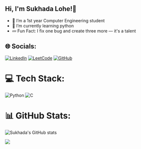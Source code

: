 ## Hi, I'm Sukhada Lohe!👋
- 🌱 I’m a 1st year  Computer Engineering student
- 🔭 I’m currently learning python
- 💤 Fun Fact: I fix one bug and create three more — it's a talent

## 🌐 Socials:
[![LinkedIn](https://img.shields.io/badge/LinkedIn-%230077B5.svg?logo=linkedin&logoColor=white)](https://www.linkedin.com/in/sukhada-lohe/) 
[![LeetCode](https://img.shields.io/badge/LeetCode-000000?style=for-the-badge&logo=LeetCode&logoColor=#d16c06)](https://leetcode.com/u/SukhadaLohe/)
[![GitHub](https://img.shields.io/badge/github%20pages-121013?style=for-the-badge&logo=github&logoColor=white)](https://github.com/SukhadaLohe)

# 💻 Tech Stack:
![Python](https://img.shields.io/badge/python-3670A0?style=for-the-badge&logo=python&logoColor=ffdd54)
![C](https://img.shields.io/badge/c-%2300599C.svg?style=for-the-badge&logo=c&logoColor=white)

# 📊 GitHub Stats:
![Sukhada's GitHub stats](https://github-readme-stats.vercel.app/api?username=SukhadaLohe&show_icons=true&theme=radical)

![](https://github-readme-stats.vercel.app/api/top-langs/?username=SukhadaLohe&theme=dark&hide_border=false&include_all_commits=false&count_private=false&layout=compact)



<!--
**SukhadaLohe/SukhadaLohe** is a ✨ _special_ ✨ repository because its `README.md` (this file) appears on your GitHub profile.

Here are some ideas to get you started:

- 🔭 I’m currently working on ...
- 🌱 I’m currently learning ...
- 👯 I’m looking to collaborate on ...
- 🤔 I’m looking for help with ...
- 💬 Ask me about ...
- 📫 How to reach me: ...
- 😄 Pronouns: ...
- ⚡ Fun fact: ...
-->
